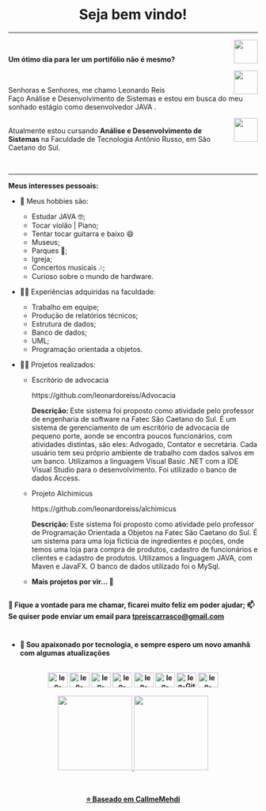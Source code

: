 <h1 align="center"> Seja bem vindo! </h1>
<hr />
<a href="https://github.com/leonardoreiss" target="_blank">
  <img align="right" src="https://cdn.iconscout.com/icon/free/png-256/github-108-438008.png" width="48px" height="48px">
</a><br />
<p align="left" > 
  <b>Um ótimo dia para ler um portifólio não é mesmo?</b>
</p>
<a href="https://www.instagram.com/leonardo.reis/" target="_blank">
  <img align="right" src="https://cdn.icon-icons.com/icons2/1211/PNG/512/1491579602-yumminkysocialmedia36_83067.png" width="48px" height="48px">
</a><br />
<p align="left" >
Senhoras e Senhores, me chamo Leonardo Reis<br />
Faço Análise e Desenvolvimento de Sistemas e estou em busca do meu sonhado estágio como desenvolvedor JAVA </b>. 
</p>
<a href="https://www.linkedin.com/in/leonardo-reis-68b036187/" target="_blank">
  <img align="right" src="https://i.ibb.co/Kx2GSrT/linkedin.png" width="48px" height="48px">
</a>


<br>
Atualmente estou cursando <b> Análise e Desenvolvimento de Sistemas </b> na Faculdade de Tecnologia Antônio Russo, em São Caetano do Sul.
<p align="left" >
<br>
<hr />

**Meus interesses pessoais:**

- 👾 Meus hobbies são: 
  - Estudar JAVA 🤓;
  - Tocar violão | Piano;
  - Tentar tocar guitarra e baixo 😄
  - Museus;
  - Parques 🌳;  
  - Igreja;
  - Concertos musicais 🎶;
  - Curioso sobre o mundo de hardware.

- 👩‍💻 Experiências adquiridas na faculdade:
  - Trabalho em equipe;
  - Produção de relatórios técnicos;
  - Estrutura de dados;
  - Banco de dados;
  - UML;
  - Programação orientada a objetos.
  
- 👩‍💻 Projetos realizados:
  - Escritório de advocacia
    <p> 
      https://github.com/leonardoreiss/Advocacia
    <p>
      <b> Descrição: </b> Este sistema foi proposto como atividade pelo professor de engenharia de software
      na Fatec São Caetano do Sul. É um sistema de gerenciamento de um escritório de advocacia
      de pequeno porte, aonde se encontra poucos funcionários, com atividades distintas, são eles:
      Advogado, Contator e secretária. Cada usuário tem seu próprio ambiente de trabalho com
      dados salvos em um banco. Utilizamos a linguagem Visual Basic .NET com a IDE Visual Studio
      para o desenvolvimento. Foi utilizado o banco de dados Access.
    <p>
  - Projeto Alchimicus
    <p>
      https://github.com/leonardoreiss/alchimicus
    <p>
    <b> Descrição: </b> Este sistema foi proposto como atividade pelo professor de Programação
        Orientada a Objetos na Fatec São Caetano do Sul. É um sistema para uma loja fictícia de
        ingredientes e poções, onde temos uma loja para compra de produtos, cadastro de
        funcionários e clientes e cadastro de produtos. Utilizamos a linguagem JAVA, com Maven e
        JavaFX. O banco de dados utilizado foi o MySql.
    <p>
  - <b> Mais projetos por vir... 👀 <b>

##
    
💬 Fique a vontade para me chamar, ficarei muito feliz em poder ajudar;
📫 Se quiser pode enviar um email para tpreiscarrasco@gmail.com

#

- 💼 Sou apaixonado por tecnologia, e sempre espero um novo amanhã com algumas atualizações
  
</div>

<div align="center" valign="top"><br>
    <img align="center" alt="leo-Java" height="30" width="40" src="https://cdn.jsdelivr.net/gh/devicons/devicon/icons/java/java-original-wordmark.svg">
    <img align="center" alt="leo-MySQL" height="30" width="40" src="https://cdn.jsdelivr.net/gh/devicons/devicon/icons/mysql/mysql-original-wordmark.svg">
  <img align="center" alt="leo-C++" height="30" width="40" src="https://cdn.jsdelivr.net/gh/devicons/devicon/icons/cplusplus/cplusplus-plain.svg">
  <img align="center" alt="leo-Bash" height="30" width="40" src="https://cdn.jsdelivr.net/gh/devicons/devicon/icons/bash/bash-original.svg">
  <img align="center" alt="leo-Linux" height="30" width="40" src="https://cdn.jsdelivr.net/gh/devicons/devicon/icons/linux/linux-original.svg">
  <img align="center" alt="leo-Spring" height="30" width="40" src="https://cdn.jsdelivr.net/gh/devicons/devicon/icons/spring/spring-original.svg">
  <img align="center" alt="leo-Git" height="30" width="40" src="https://cdn.jsdelivr.net/gh/devicons/devicon/icons/git/git-original.svg">
  <img align="center" alt="leo-VIM" height="30" width="40" src="https://cdn.jsdelivr.net/gh/devicons/devicon/icons/vim/vim-original.svg">

</div><br>

<div align="center">
  <a href="https://github.com/leonardoreiss">
  <img height="150em" src="https://github-readme-stats.vercel.app/api?username=leonardoreiss&show_icons=true&theme=panda&include_all_commits=true&count_private=true"/>
  <img height="150em" src="https://github-readme-stats.vercel.app/api/top-langs/?username=leonardoreiss&layout=compact&langs_count=7&theme=panda"/>
</div>

  <div align="center" valign="top"><br> 
    
  ##
  
</p>

⭐️ Baseado em [CallmeMehdi](https://github.com/CallmeMehdi)
